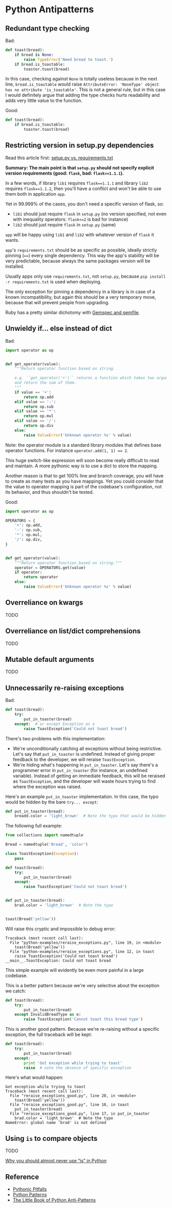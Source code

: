 Python Antipatterns
===================

Redundant type checking
-----------------------

Bad:

```python
def toast(bread):
    if bread is None:
        raise TypeError('Need bread to toast.')
    if bread.is_toastable:
        toaster.toast(bread)
```

In this case, checking against `None` is totally useless because in the next
line, `bread.is_toastable` would raise `AttributeError: 'NoneType' object has
no attribute 'is_toastable'`. This is not a general rule, but in this case
I would definitely argue that adding the type checks hurts readability and adds
very little value to the function.

Good:

```python
def toast(bread):
    if bread.is_toastable:
        toaster.toast(bread)
```

Restricting version in setup.py dependencies
--------------------------------------------

Read this article first: [setup.py vs.
requirements.txt](https://caremad.io/2013/07/setup-vs-requirement/)

**Summary: The main point is that `setup.py` should not specify explicit version
requirements (good: `flask`, bad: `flask==1.1.1`).**

In a few words, if library `lib1` requires `flask==1.1.1` and library `lib2`
requires `flask==1.1.2`, then you'll have a conflict and won't be able to use
them both in application `app`.

Yet in 99.999% of the cases, you don't need a specific version of flask, so:

* `lib1` should just require `flask` in `setup.py` (no version specified, not
  even with inequality operators: `flask<=2` is bad for instance)
* `lib2` should just require `flask` in `setup.py` (same)

`app` will be happy using `lib1` and `lib2` with whatever version of `flask` it
wants.

`app`'s `requirements.txt` should be as specific as possible, ideally
strictly pinning (`==`) every single dependency. This way the app's stability
will be very predictable, because always the same packages version will be
installed.

Usually apps only use `requirements.txt`, not `setup.py`, because `pip install
-r requirements.txt` is used when deploying.

The only exception for pinning a dependency in a library is in case of a known
incompatibility, but again this should be a very temporary move, because that
will prevent people from upgrading.

Ruby has a pretty similar dichotomy with [Gemspec and
gemfile](http://yehudakatz.com/2010/12/16/clarifying-the-roles-of-the-gemspec-and-gemfile/).

Unwieldy if... else instead of dict
-----------------------------------

Bad:

```python
import operator as op


def get_operator(value):
    """Return operator function based on string.

    e.g. ``get_operator('+')`` returns a function which takes two arguments
    and return the sum of them.
    """
    if value == '+':
        return op.add
    elif value == '-':
        return op.sub
    elif value == '*':
        return op.mul
    elif value == '/':
        return op.div
    else:
        raise ValueError('Unknown operator %s' % value)
```

Note: the operator module is a standard library modules that defines base
operator functions. For instance `operator.add(1, 1) == 2`.

This huge switch-like expression will soon become really difficult to read and
maintain. A more pythonic way is to use a dict to store the mapping.

Another reason is that to get 100% line and branch coverage, you will have to
create as many tests as you have mappings. Yet you could consider that the
value to operator mapping is part of the codebase's configuration, not its
behavior, and thus shouldn't be tested.

Good:

```python
import operator as op

OPERATORS = {
    '+': op.add,
    '-': op.sub,
    '*': op.mul,
    '/': op.div,
}


def get_operator(value):
    """Return operator function based on string."""
    operator = OPERATORS.get(value)
    if operator:
        return operator
    else:
        raise ValueError('Unknown operator %s' % value)
```

Overreliance on kwargs
----------------------

TODO

Overreliance on list/dict comprehensions
----------------------------------------

TODO

Mutable default arguments
-------------------------

TODO

Unnecessarily re-raising exceptions
-----------------------------------

Bad:

```python
def toast(bread):
    try:
        put_in_toaster(bread)
    except:  # or except Exception as e
        raise ToastException('Could not toast bread')
```

There's two problems with this implementation:

* We're unconditionally catching all exceptions without being restrictive.
  Let's say that `put_in_toaster` is undefined. Instead of giving proper
  feedback to the developer, we will reraise `ToastException`.
* We're hiding what's happening in `put_in_toaster`. Let's say there's
  a programmer error in `put_in_toaster` (for instance, an undefined variable).
  Instead of getting an immediate feedback, this will be reraised as
  `ToastException`, and the developer will waste hours trying to find where the
  exception was raised.

Here's an example `put_in_toaster` implementation. In this case, the typo would
be hidden by the bare `try... except`:

```python
def put_in_toaster(bread):
    breadd.color = 'light_brown'  # Note the typo that would be hidden
```

The following full example:

```python
from collections import namedtuple

Bread = namedtuple('Bread', 'color')

class ToastException(Exception):
    pass

def toast(bread):
    try:
        put_in_toaster(bread)
    except:
        raise ToastException('Could not toast bread')


def put_in_toaster(bread):
    brad.color = 'light_brown'  # Note the typo


toast(Bread('yellow'))
```

Will raise this cryptic and impossible to debug error:

```
Traceback (most recent call last):
  File "python-examples/reraise_exceptions.py", line 19, in <module>
    toast(Bread('yellow'))
  File "python-examples/reraise_exceptions.py", line 12, in toast
    raise ToastException('Could not toast bread')
__main__.ToastException: Could not toast bread
```

This simple example will evidently be even more painful in a large codebase.

This is a better pattern because we're very selective about the exception we
catch:

```python
def toast(bread):
    try:
        put_in_toaster(bread)
    except InvalidBreadType as e:
        raise ToastException('Cannot toast this bread type')
```

This is another good pattern. Because we're re-raising without a specific
exception, the full traceback will be kept:

```python
def toast(bread):
    try:
        put_in_toaster(bread)
    except:
        print 'Got exception while trying to toast'
        raise  # note the absence of specific exception
```

Here's what would happen:

```
Got exception while trying to toast
Traceback (most recent call last):
  File "reraise_exceptions_good.py", line 20, in <module>
    toast(Bread('yellow'))
  File "reraise_exceptions_good.py", line 10, in toast
    put_in_toaster(bread)
  File "reraise_exceptions_good.py", line 17, in put_in_toaster
    brad.color = 'light_brown'  # Note the typo
NameError: global name 'brad' is not defined
```

Using `is` to compare objects
-----------------------------

TODO

[Why you should almost never use “is” in
Python](http://blog.lerner.co.il/why-you-should-almost-never-use-is-in-python/)

Reference
---------

* [Pythonic Pitfalls](http://nafiulis.me/potential-pythonic-pitfalls.html)
* [Python Patterns](https://github.com/faif/python-patterns)
* [The Little Book of Python
  Anti-Patterns](http://docs.quantifiedcode.com/python-anti-patterns/)
